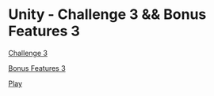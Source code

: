 # Unity - Challenge 3 && Bonus Features 3

[Challenge 3](https://learn.unity.com/tutorial/challenge-3-bouncy-balloons-bombs-and-booleans-1)

[Bonus Features 3](https://learn.unity.com/tutorial/bonus-features-3-share-your-work)

[Play](https://play.unity.com/mg/other/testprototype3)

